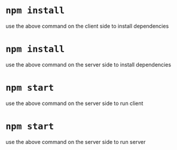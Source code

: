 # `npm install`
use the above command on the client side to install dependencies
# `npm install`
use the above command on the server side to install dependencies

# `npm start`
use the above command on the server side to run client
# `npm start`
use the above command on the server side to run server
